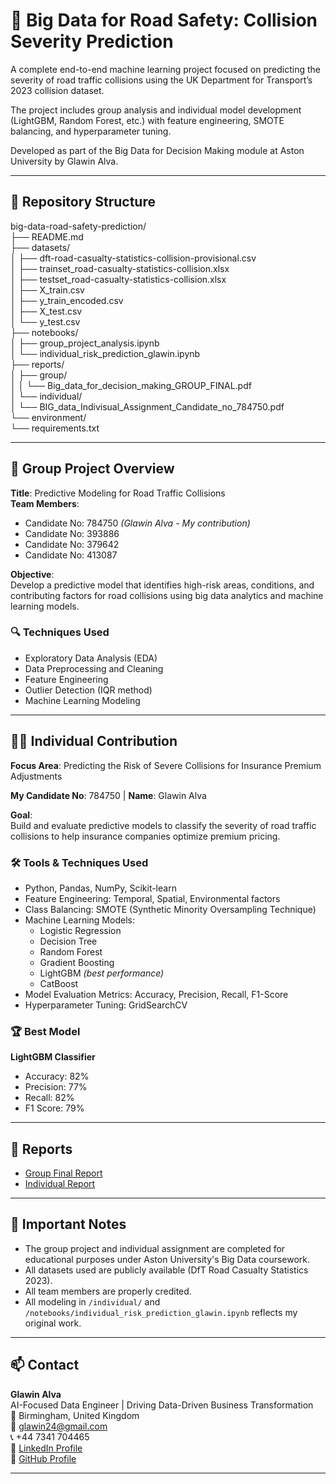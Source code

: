 # 🚦 Big Data for Road Safety: Collision Severity Prediction
A complete end-to-end machine learning project focused on predicting the severity of road traffic collisions using the UK Department for Transport’s 2023 collision dataset.

The project includes group analysis and individual model development (LightGBM, Random Forest, etc.) with feature engineering, SMOTE balancing, and hyperparameter tuning.

Developed as part of the Big Data for Decision Making module at Aston University by Glawin Alva.

---

## 📂 Repository Structure

big-data-road-safety-prediction/  
├── README.md  
├── datasets/  
│   ├── dft-road-casualty-statistics-collision-provisional.csv  
│   ├── trainset_road-casualty-statistics-collision.xlsx  
│   ├── testset_road-casualty-statistics-collision.xlsx  
│   ├── X_train.csv  
│   ├── y_train_encoded.csv  
│   ├── X_test.csv  
│   └── y_test.csv  
├── notebooks/  
│   ├── group_project_analysis.ipynb  
│   └── individual_risk_prediction_glawin.ipynb  
├── reports/  
│   ├── group/  
│   │   └── Big_data_for_decision_making_GROUP_FINAL.pdf  
│   └── individual/  
│       └── BIG_data_Indivisual_Assignment_Candidate_no_784750.pdf   
└── environment/  
        └── requirements.txt  

---

## 👥 Group Project Overview

**Title**: Predictive Modeling for Road Traffic Collisions  
**Team Members**:
- Candidate No: 784750 *(Glawin Alva - My contribution)*
- Candidate No: 393886
- Candidate No: 379642
- Candidate No: 413087

**Objective**:  
Develop a predictive model that identifies high-risk areas, conditions, and contributing factors for road collisions using big data analytics and machine learning models.

### 🔍 Techniques Used
- Exploratory Data Analysis (EDA)
- Data Preprocessing and Cleaning
- Feature Engineering
- Outlier Detection (IQR method)
- Machine Learning Modeling

---

## 🙋‍♂️ Individual Contribution

**Focus Area**: Predicting the Risk of Severe Collisions for Insurance Premium Adjustments

**My Candidate No**: 784750 | **Name**: Glawin Alva

**Goal**:  
Build and evaluate predictive models to classify the severity of road traffic collisions to help insurance companies optimize premium pricing.

### 🛠️ Tools & Techniques Used
- Python, Pandas, NumPy, Scikit-learn
- Feature Engineering: Temporal, Spatial, Environmental factors
- Class Balancing: SMOTE (Synthetic Minority Oversampling Technique)
- Machine Learning Models:
  - Logistic Regression
  - Decision Tree
  - Random Forest
  - Gradient Boosting
  - LightGBM *(best performance)*
  - CatBoost
- Model Evaluation Metrics: Accuracy, Precision, Recall, F1-Score
- Hyperparameter Tuning: GridSearchCV

### 🏆 Best Model
**LightGBM Classifier**
- Accuracy: 82%
- Precision: 77%
- Recall: 82%
- F1 Score: 79%

---

## 📜 Reports

- [Group Final Report](reports/group/Big_data_for_decision_making_GROUP_FINAL.pdf)
- [Individual Report](reports/individual/BIG_data_Indivisual_Assignment_Candidate_no_784750.pdf)

---

## 📌 Important Notes
- The group project and individual assignment are completed for educational purposes under Aston University's Big Data coursework.
- All datasets used are publicly available (DfT Road Casualty Statistics 2023).
- All team members are properly credited.
- All modeling in `/individual/` and `/notebooks/individual_risk_prediction_glawin.ipynb` reflects my original work.

---

## 📫 Contact

**Glawin Alva**  
AI-Focused Data Engineer | Driving Data-Driven Business Transformation  
📍 Birmingham, United Kingdom  
📧 glawin24@gmail.com  
📞 +44 7341 704465  
🔗 [LinkedIn Profile](https://linkedin.com/in/glawin-alva-gg)  
🐙 [GitHub Profile](https://github.com/GlawinAlva24)

---

